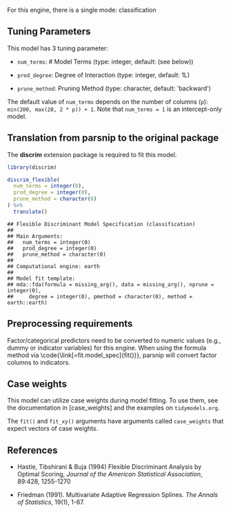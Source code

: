 


For this engine, there is a single mode: classification

## Tuning Parameters



This model has 3 tuning parameter:

- `num_terms`: # Model Terms (type: integer, default: (see below))

- `prod_degree`: Degree of Interaction (type: integer, default: 1L)

- `prune_method`: Pruning Method (type: character, default: 'backward')

The default value of `num_terms` depends on the number of columns (`p`): `min(200, max(20, 2 * p)) + 1`. Note that `num_terms = 1` is an intercept-only model. 

## Translation from parsnip to the original package

The **discrim** extension package is required to fit this model.


```r
library(discrim)

discrim_flexible(
  num_terms = integer(0),
  prod_degree = integer(0),
  prune_method = character(0)
) %>% 
  translate()
```

```
## Flexible Discriminant Model Specification (classification)
## 
## Main Arguments:
##   num_terms = integer(0)
##   prod_degree = integer(0)
##   prune_method = character(0)
## 
## Computational engine: earth 
## 
## Model fit template:
## mda::fda(formula = missing_arg(), data = missing_arg(), nprune = integer(0), 
##     degree = integer(0), pmethod = character(0), method = earth::earth)
```

## Preprocessing requirements


Factor/categorical predictors need to be converted to numeric values (e.g., dummy or indicator variables) for this engine. When using the formula method via \\code{\\link[=fit.model_spec]{fit()}}, parsnip will convert factor columns to indicators.

## Case weights


This model can utilize case weights during model fitting. To use them, see the documentation in [case_weights] and the examples on `tidymodels.org`. 

The `fit()` and `fit_xy()` arguments have arguments called `case_weights` that expect vectors of case weights. 

## References

 - Hastie, Tibshirani & Buja (1994) Flexible Discriminant Analysis by Optimal 
   Scoring, _Journal of the American Statistical Association_, 89:428, 1255-1270
   
 - Friedman (1991). Multivariate Adaptive Regression Splines. _The Annals of Statistics_, 19(1), 1-67.
